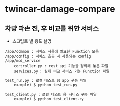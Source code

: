 # twincar-damage-compare

## 차량 파손 전, 후 비교를 위한 서비스
- 스크립트 별 용도 설명

```
/app/common : 서비스 사용에 필요한 Function 모음
/app/config : 서비스 호출 시 사용되는 config
/app/mod_service
    controller.py : rest api 기능을 정의해 놓은 파일
    services.py : 실제 비교 서비스 기능 Function 파일

test_run.py : 로컬 테스트 용 app 구동 파일
    example) $ python test_run.py

test_client.py : 로컬 테스트 용 서비스 구동 파일
    example) $ python test_client.py
```